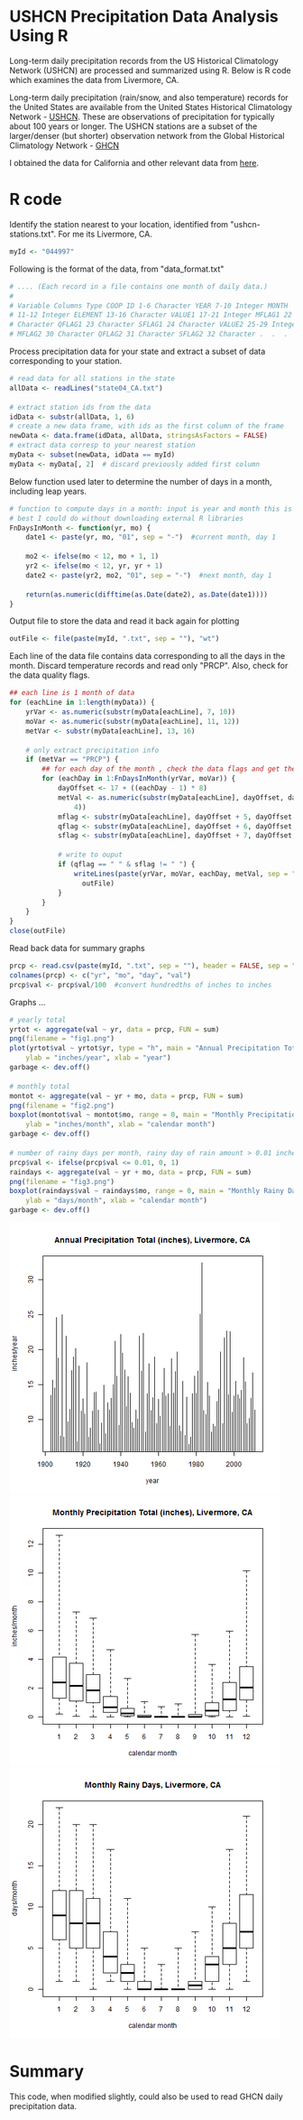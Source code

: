 USHCN Precipitation Data Analysis Using R
===========

Long-term daily precipitation records from the US Historical Climatology Network (USHCN) are processed and summarized using R. Below is R code which examines the data from Livermore, CA.

Long-term daily precipitation (rain/snow, and also temperature) records for the United States are available from the United States Historical Climatology Network - [USHCN](http://cdiac.ornl.gov/epubs/ndp/ushcn/ushcn.html). These are observations of precipitation for typically about 100 years or longer. The USHCN stations are a subset of the larger/denser (but shorter) observation network from the Global Historical Climatology Network - [GHCN](http://www.ncdc.noaa.gov/oa/climate/ghcn-daily/)

I obtained the data for California and other relevant data from [here](http://cdiac.ornl.gov/ftp/ushcn_daily/).

R code
==========

Identify the station nearest to your location, identified from "ushcn-stations.txt". For me its Livermore, CA.


```r
myId <- "044997"
```


Following is the format of the data, from "data_format.txt"


```r
# .... (Each record in a file contains one month of daily data.)
# 
# Variable Columns Type COOP ID 1-6 Character YEAR 7-10 Integer MONTH
# 11-12 Integer ELEMENT 13-16 Character VALUE1 17-21 Integer MFLAG1 22
# Character QFLAG1 23 Character SFLAG1 24 Character VALUE2 25-29 Integer
# MFLAG2 30 Character QFLAG2 31 Character SFLAG2 32 Character .  .  .
```


Process precipitation data for your state and extract a subset of data corresponding to your station.


```r
# read data for all stations in the state
allData <- readLines("state04_CA.txt")

# extract station ids from the data
idData <- substr(allData, 1, 6)
# create a new data frame, with ids as the first column of the frame
newData <- data.frame(idData, allData, stringsAsFactors = FALSE)
# extract data corresp to your nearest station
myData <- subset(newData, idData == myId)
myData <- myData[, 2]  # discard previously added first column
```


Below function used later to determine the number of days in a month, including leap years.


```r
# function to compute days in a month: input is year and month this is the
# best I could do without downloading external R libraries
FnDaysInMonth <- function(yr, mo) {
    date1 <- paste(yr, mo, "01", sep = "-")  #current month, day 1
    
    mo2 <- ifelse(mo < 12, mo + 1, 1)
    yr2 <- ifelse(mo < 12, yr, yr + 1)
    date2 <- paste(yr2, mo2, "01", sep = "-")  #next month, day 1
    
    return(as.numeric(difftime(as.Date(date2), as.Date(date1))))
}
```


Output file to store the data and read it back again for plotting


```r
outFile <- file(paste(myId, ".txt", sep = ""), "wt")
```


Each line of the data file contains data corresponding to all the days in the month. Discard temperature records and read only "PRCP". Also, check for the data quality flags.


```r
## each line is 1 month of data
for (eachLine in 1:length(myData)) {
    yrVar <- as.numeric(substr(myData[eachLine], 7, 10))
    moVar <- as.numeric(substr(myData[eachLine], 11, 12))
    metVar <- substr(myData[eachLine], 13, 16)
    
    # only extract precipitation info
    if (metVar == "PRCP") {
        ## for each day of the month , check the data flags and get the data
        for (eachDay in 1:FnDaysInMonth(yrVar, moVar)) {
            dayOffset <- 17 + ((eachDay - 1) * 8)
            metVal <- as.numeric(substr(myData[eachLine], dayOffset, dayOffset + 
                4))
            mflag <- substr(myData[eachLine], dayOffset + 5, dayOffset + 5)  #is irrelevant
            qflag <- substr(myData[eachLine], dayOffset + 6, dayOffset + 6)  #should be blank
            sflag <- substr(myData[eachLine], dayOffset + 7, dayOffset + 7)  #should not be blank
            
            # write to ouput
            if (qflag == " " & sflag != " ") {
                writeLines(paste(yrVar, moVar, eachDay, metVal, sep = ","), 
                  outFile)
            }
        }
    }
}
close(outFile)
```


Read back data for summary graphs


```r
prcp <- read.csv(paste(myId, ".txt", sep = ""), header = FALSE, sep = ",", as.is = TRUE)
colnames(prcp) <- c("yr", "mo", "day", "val")
prcp$val <- prcp$val/100  #convert hundredths of inches to inches
```


Graphs ...


```r
# yearly total
yrtot <- aggregate(val ~ yr, data = prcp, FUN = sum)
png(filename = "fig1.png")
plot(yrtot$val ~ yrtot$yr, type = "h", main = "Annual Precipitation Total (inches), Livermore, CA", 
    ylab = "inches/year", xlab = "year")
garbage <- dev.off()

# monthly total
montot <- aggregate(val ~ yr + mo, data = prcp, FUN = sum)
png(filename = "fig2.png")
boxplot(montot$val ~ montot$mo, range = 0, main = "Monthly Precipitation Total (inches), Livermore, CA", 
    ylab = "inches/month", xlab = "calendar month")
garbage <- dev.off()

# number of rainy days per month, rainy day of rain amount > 0.01 inches
prcp$val <- ifelse(prcp$val <= 0.01, 0, 1)
raindays <- aggregate(val ~ yr + mo, data = prcp, FUN = sum)
png(filename = "fig3.png")
boxplot(raindays$val ~ raindays$mo, range = 0, main = "Monthly Rainy Days, Livermore, CA", 
    ylab = "days/month", xlab = "calendar month")
garbage <- dev.off()
```

![fig1][fig1]
![fig2][fig2]
![fig3][fig3]

Summary
========
This code, when modified slightly, could also be used to read GHCN daily precipitation data.

[fig1]: fig1.png "fig1"
[fig2]: fig2.png "fig2"
[fig3]: fig3.png "fig3"
